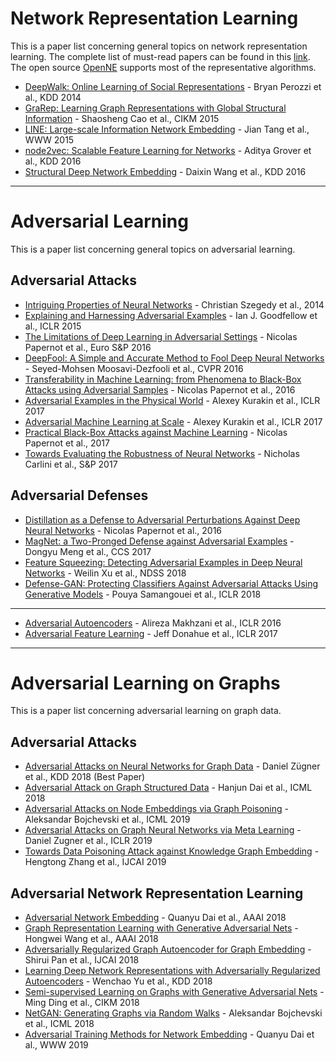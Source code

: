 # Network Representation Learning
This is a paper list concerning general topics on network representation learning. The complete list of must-read papers can be found in this [link](https://github.com/thunlp/NRLPapers). The open source [OpenNE](https://github.com/thunlp/openne) supports most of the representative algorithms.

* [DeepWalk: Online Learning of Social Representations](https://arxiv.org/pdf/1403.6652) - Bryan Perozzi et al., KDD 2014
* [GraRep: Learning Graph Representations with Global Structural Information](https://dl.acm.org/citation.cfm?id=2806512) - Shaosheng Cao et al., CIKM 2015
* [LINE: Large-scale Information Network Embedding](https://arxiv.org/pdf/1503.03578.pdf) - Jian Tang et al., WWW 2015
* [node2vec: Scalable Feature Learning for Networks](http://www.kdd.org/kdd2016/papers/files/rfp0218-groverA.pdf) - Aditya Grover et al., KDD 2016
* [Structural Deep Network Embedding](https://www.kdd.org/kdd2016/papers/files/rfp0191-wangAemb.pdf) - Daixin Wang et al., KDD 2016

---

# Adversarial Learning
This is a paper list concerning general topics on adversarial learning.

## Adversarial Attacks
* [Intriguing Properties of Neural Networks](https://arxiv.org/abs/1312.6199) - Christian Szegedy et al., 2014
* [Explaining and Harnessing Adversarial Examples](https://arxiv.org/abs/1412.6572) - Ian J. Goodfellow et al., ICLR 2015
* [The Limitations of Deep Learning in Adversarial Settings](https://ieeexplore.ieee.org/abstract/document/7467366/) - Nicolas Papernot  et al., Euro S&P 2016
* [DeepFool: A Simple and Accurate Method to Fool Deep Neural Networks](https://www.cv-foundation.org/openaccess/content_cvpr_2016/html/Moosavi-Dezfooli_DeepFool_A_Simple_CVPR_2016_paper.html) - Seyed-Mohsen Moosavi-Dezfooli et al., CVPR 2016
* [Transferability in Machine Learning: from Phenomena to Black-Box Attacks using Adversarial Samples](https://arxiv.org/abs/1605.07277) - Nicolas Papernot et al., 2016
* [Adversarial Examples in the Physical World](https://arxiv.org/abs/1607.02533) - Alexey Kurakin et al., ICLR 2017
* [Adversarial Machine Learning at Scale](https://arxiv.org/abs/1611.01236) - Alexey Kurakin et al., ICLR 2017
* [Practical Black-Box Attacks against Machine Learning](https://dl.acm.org/citation.cfm?id=3053009) - Nicolas Papernot et al., 2017
* [Towards Evaluating the Robustness of Neural Networks](https://nicholas.carlini.com/papers/2017_sp_nnrobustattacks.pdf) - Nicholas Carlini et al., S&P 2017

## Adversarial Defenses
* [Distillation as a Defense to Adversarial Perturbations Against Deep Neural Networks](https://ieeexplore.ieee.org/abstract/document/7546524/) - Nicolas Papernot et al., 2016
* [MagNet: a Two-Pronged Defense against Adversarial Examples](https://arxiv.org/abs/1705.09064) - Dongyu Meng et al., CCS 2017
* [Feature Squeezing: Detecting Adversarial Examples in Deep Neural Networks](https://arxiv.org/abs/1704.01155) - Weilin Xu et al., NDSS 2018
* [Defense-GAN: Protecting Classifiers Against Adversarial Attacks Using Generative Models](https://arxiv.org/abs/1805.06605) - Pouya Samangouei et al., ICLR 2018

---

* [Adversarial Autoencoders](https://arxiv.org/pdf/1511.05644.pdf) - Alireza Makhzani et al., ICLR 2016
* [Adversarial Feature Learning](https://arxiv.org/abs/1605.09782) - Jeff Donahue et al., ICLR 2017

---

# Adversarial Learning on Graphs
This is a paper list concerning adversarial learning on graph data.

## Adversarial Attacks

* [Adversarial Attacks on Neural Networks for Graph Data](https://dl.acm.org/authorize?N665889) - Daniel Zügner et al., KDD 2018 (Best Paper)
* [Adversarial Attack on Graph Structured Data](https://arxiv.org/pdf/1806.02371.pdf) - Hanjun Dai et al., ICML 2018
* [Adversarial Attacks on Node Embeddings via Graph Poisoning](https://arxiv.org/pdf/1809.01093.pdf) - Aleksandar Bojchevski et al., ICML 2019
* [Adversarial Attacks on Graph Neural Networks via Meta Learning](https://openreview.net/pdf?id=Bylnx209YX) - Daniel Zugner et al., ICLR 2019
* [Towards Data Poisoning Attack against Knowledge Graph Embedding](https://arxiv.org/pdf/1904.12052.pdf) - Hengtong Zhang et al., IJCAI 2019

## Adversarial Network Representation Learning

* [Adversarial Network Embedding](https://www.aaai.org/ocs/index.php/AAAI/AAAI18/paper/view/16498/15927) - Quanyu Dai et al., AAAI 2018
* [Graph Representation Learning with Generative Adversarial Nets](https://www.aaai.org/ocs/index.php/AAAI/AAAI18/paper/download/16611/15969) - Hongwei Wang et al., AAAI 2018
* [Adversarially Regularized Graph Autoencoder for Graph Embedding](https://www.ijcai.org/proceedings/2018/0362.pdf) - Shirui Pan et al., IJCAI 2018
* [Learning Deep Network Representations with Adversarially Regularized Autoencoders](https://dl.acm.org/authorize.cfm?key=N665860) - Wenchao Yu et al., KDD 2018
* [Semi-supervised Learning on Graphs with Generative Adversarial Nets](https://dl.acm.org/citation.cfm?id=3271768) -	Ming Ding et al., CIKM 2018
* [NetGAN: Generating Graphs via Random Walks](http://proceedings.mlr.press/v80/bojchevski18a/bojchevski18a.pdf) - Aleksandar Bojchevski et al., ICML 2018
* [Adversarial Training Methods for Network Embedding](https://dl.acm.org/citation.cfm?id=3313445) - Quanyu Dai et al., WWW 2019
